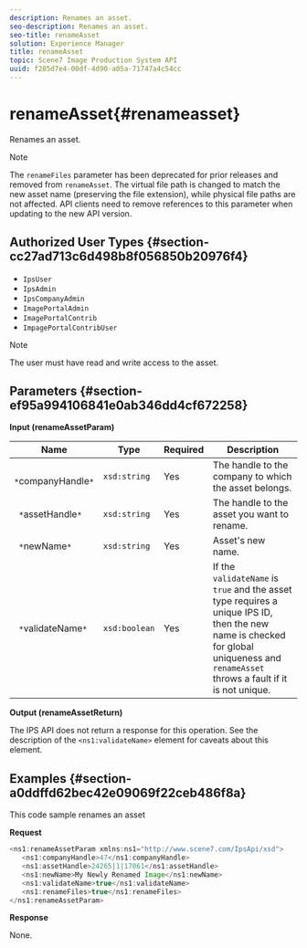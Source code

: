 ```yaml
---
description: Renames an asset.
seo-description: Renames an asset.
seo-title: renameAsset
solution: Experience Manager
title: renameAsset
topic: Scene7 Image Production System API
uuid: f285d7e4-00df-4d90-a05a-71747a4c54cc
---
```


# renameAsset{#renameasset}

Renames an asset.

>[!NOTE]
>
>The `renameFiles` parameter has been deprecated for prior releases and removed from `renameAsset`. The virtual file path is changed to match the new asset name (preserving the file extension), while physical file paths are not affected. API clients need to remove references to this parameter when updating to the new API version.

## Authorized User Types {#section-cc27ad713c6d498b8f056850b20976f4}

* `IpsUser` 
* `IpsAdmin` 
* `IpsCompanyAdmin` 
* `ImagePortalAdmin` 
* `ImagePortalContrib` 
* `ImpagePortalContribUser`

>[!NOTE]
>
>The user must have read and write access to the asset.

## Parameters {#section-ef95a994106841e0ab346dd4cf672258}

**Input (renameAssetParam)** 

|  Name  | Type  | Required  | Description  |
|---|---|---|---|
|  ` *`companyHandle`*`  | `xsd:string`  | Yes  | The handle to the company to which the asset belongs.  |
|  ` *`assetHandle`*`  | `xsd:string`  | Yes  | The handle to the asset you want to rename.  |
|  ` *`newName`*`  | `xsd:string`  | Yes  | Asset's new name.  |
|  ` *`validateName`*`  | `xsd:boolean`  | Yes  |If the `validateName` is `true` and the asset type requires a unique IPS ID, then the new name is checked for global uniqueness and `renameAsset` throws a fault if it is not unique.  |

**Output (renameAssetReturn)**

The IPS API does not return a response for this operation. See the description of the `<ns1:validateName>` element for caveats about this element.

## Examples {#section-a0ddffd62bec42e09069f22ceb486f8a}

This code sample renames an asset

**Request** 

```java
<ns1:renameAssetParam xmlns:ns1="http://www.scene7.com/IpsApi/xsd">
   <ns1:companyHandle>47</ns1:companyHandle>
   <ns1:assetHandle>24265|1|17061</ns1:assetHandle>
   <ns1:newName>My Newly Renamed Image</ns1:newName>
   <ns1:validateName>true</ns1:validateName>
   <ns1:renameFiles>true</ns1:renameFiles>
</ns1:renameAssetParam>
```

**Response**

None. 

